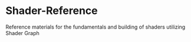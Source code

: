 # Shader-Reference
Reference materials for the fundamentals and building of shaders utilizing Shader Graph
